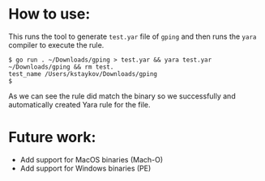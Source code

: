# How to use:

This runs the tool to generate `test.yar` file of `gping` and then runs the `yara` compiler to execute the rule.

```
$ go run . ~/Downloads/gping > test.yar && yara test.yar ~/Downloads/gping && rm test.
test_name /Users/kstaykov/Downloads/gping
$
```

As we can see the rule did match the binary so we successfully and automatically created Yara rule for the file.

# Future work:

* Add support for MacOS binaries (Mach-O)
* Add support for Windows binaries (PE)
